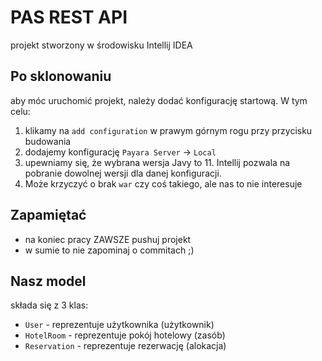 # PAS REST API

projekt stworzony w środowisku Intellij IDEA

## Po sklonowaniu

aby móc uruchomić projekt, należy dodać konfigurację startową. W tym celu:

1. klikamy na `add configuration` w prawym górnym rogu przy przycisku budowania
2. dodajemy konfigurację `Payara Server` -> `Local`
3. upewniamy się, że wybrana wersja Javy to 11. Intellij pozwala na pobranie dowolnej wersji dla danej konfiguracji.
4. Może krzyczyć o brak `war` czy coś takiego, ale nas to nie interesuje

## Zapamiętać

- na koniec pracy ZAWSZE pushuj projekt
- w sumie to nie zapominaj o commitach ;)

## Nasz model

składa się z 3 klas:

- `User` - reprezentuje użytkownika (użytkownik)
- `HotelRoom` - reprezentuje pokój hotelowy (zasób)
- `Reservation` - reprezentuje rezerwację (alokacja)